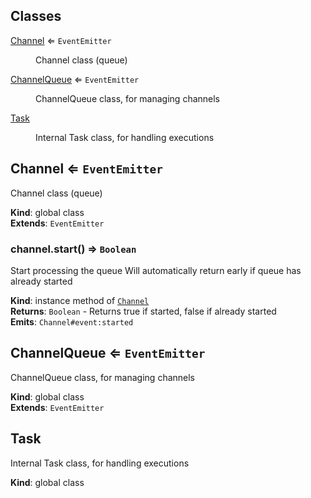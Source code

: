 ## Classes

<dl>
<dt><a href="#Channel">Channel</a> ⇐ <code>EventEmitter</code></dt>
<dd><p>Channel class (queue)</p>
</dd>
<dt><a href="#ChannelQueue">ChannelQueue</a> ⇐ <code>EventEmitter</code></dt>
<dd><p>ChannelQueue class, for managing channels</p>
</dd>
<dt><a href="#Task">Task</a></dt>
<dd><p>Internal Task class, for handling executions</p>
</dd>
</dl>

<a name="Channel"></a>

## Channel ⇐ <code>EventEmitter</code>
Channel class (queue)

**Kind**: global class  
**Extends**: <code>EventEmitter</code>  
<a name="Channel+start"></a>

### channel.start() ⇒ <code>Boolean</code>
Start processing the queue
Will automatically return early if queue has already started

**Kind**: instance method of [<code>Channel</code>](#Channel)  
**Returns**: <code>Boolean</code> - Returns true if started, false if already started  
**Emits**: <code>Channel#event:started</code>  
<a name="ChannelQueue"></a>

## ChannelQueue ⇐ <code>EventEmitter</code>
ChannelQueue class, for managing channels

**Kind**: global class  
**Extends**: <code>EventEmitter</code>  
<a name="Task"></a>

## Task
Internal Task class, for handling executions

**Kind**: global class  
